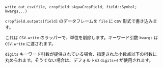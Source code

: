 ```
write_out_csv(file, cropfield::AquaCropField, field::Symbol; kwargs...)
```

`cropfield.outputs[field]` のデータフレームを `file` に csv 形式で書き込みます。

これは `CSV.write` のラッパーで、単位を削除します。キーワード引数 `kwargs` は `CSV.write` に渡されます。

`digits` キーワード引数が提供されている場合、指定された小数点以下の桁数に丸められます。そうでない場合は、デフォルトの `digits=4` が使用されます。
